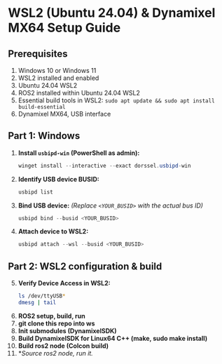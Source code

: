 
# WSL2 (Ubuntu 24.04) & Dynamixel MX64 Setup Guide

## Prerequisites

1.  Windows 10 or Windows 11
2.  WSL2 installed and enabled
3.  Ubuntu 24.04 WSL2 
4.  ROS2 installed within Ubuntu 24.04 WSL2
5.  Essential build tools in WSL2: `sudo apt update && sudo apt install build-essential`
6.  Dynamixel MX64, USB interface 

## Part 1: Windows 

1.  **Install `usbipd-win` (PowerShell as admin):**
    ```powershell
    winget install --interactive --exact dorssel.usbipd-win
    ```

2.  **Identify USB device BUSID:**
    ```powershell
    usbipd list
    ```
3.  **Bind USB device:**
    *(Replace `<YOUR_BUSID>` with the actual bus ID)*
    ```powershell
    usbipd bind --busid <YOUR_BUSID>
    ```

4.  **Attach device to WSL2:**
    ```powershell
    usbipd attach --wsl --busid <YOUR_BUSID>
    ```
## Part 2: WSL2 configuration & build

5.  **Verify Device Access in WSL2:**
    ```bash
    ls /dev/ttyUSB*
    dmesg | tail
    ```
6.  **ROS2 setup, build, run**
7.  **git clone this repo into ws**
8.  **Init submodules (DynamixelSDK)**
9.  **Build DynamixelSDK for Linux64 C++ (make, sudo make install)**
10.  **Build ros2 node (Colcon build)**
11.  **Source ros2 node, run it.*